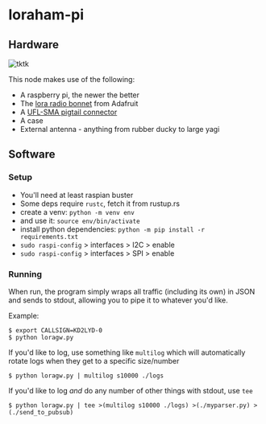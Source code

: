 # loraham-pi

## Hardware

![tktk](../images/loraham_pi.jpg)

This node makes use of the following:

- A raspberry pi, the newer the better
- The [lora radio bonnet](https://www.adafruit.com/product/4075) from Adafruit
- A [UFL-SMA pigtail connector](https://www.adafruit.com/product/851)
- A case
- External antenna - anything from rubber ducky to large yagi

## Software

### Setup

- You'll need at least raspian buster
- Some deps require `rustc`, fetch it from rustup.rs
- create a venv: `python -m venv env`
- and use it: `source env/bin/activate`
- install python dependencies: `python -m pip install -r requirements.txt`
- `sudo raspi-config` > interfaces > I2C > enable
- `sudo raspi-config` > interfaces > SPI > enable

### Running

When run, the program simply wraps all traffic (including its own) in JSON and sends to stdout,
allowing you to pipe it to whatever you'd like.

Example:

```
$ export CALLSIGN=KD2LYD-0
$ python loragw.py
``` 

If you'd like to log, use something like `multilog` which will 
automatically rotate logs when they get to a specific size/number

```
$ python loragw.py | multilog s10000 ./logs
```

If you'd like to log *and* do any number of other things with stdout, use `tee`

```
$ python loragw.py | tee >(multilog s10000 ./logs) >(./myparser.py) >(./send_to_pubsub)
```
